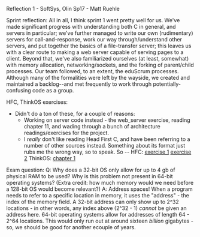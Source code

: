 Reflection 1 - SoftSys, Olin Sp17 - Matt Ruehle


Sprint reflection:
  All in all, I think sprint 1 went pretty well for us. We've made significant progress with understanding both C in general, and servers in particular; we've further managed to write our own (rudimentary) servers for call-and-response, work our way through/understand other servers, and put together the basics of a file-transfer server; this leaves us with a clear route to making a web server capable of serving pages to a client.
  Beyond that, we've also familiarized ourselves (at least, somewhat) with memory allocation, networking/sockets, and the forking of parent/child processes.
  Our team followed, to an extent, the eduScrum processes. Although many of the formalities were left by the wayside, we created and maintained a backlog--and met frequently to work through potentially-confusing code as a group.


HFC, ThinkOS exercises:
- Didn't do a ton of these, for a couple of reasons:
	- Working on server code instead - the web_server exercise, reading chapter 11, and wading through a bunch of architecture readings/exercises for the project.
	- I _really_ don't like reading Head First C, and have been referring to a number of other sources instead. Something about its format just rubs me the wrong way, so to speak.
So -- 
	HFC: 
	[exercise 1](https://github.com/matthewruehle/ExercisesInC/tree/master/exercises/ex01)
	[exercise 2](https://github.com/matthewruehle/ExercisesInC/tree/master/exercises/ex02)
	ThinkOS:
	[chapter 1](https://github.com/matthewruehle/ExercisesInC/blob/master/reading_questions/thinkos.md)


Exam question:
  Q: Why does a 32-bit OS only allow for up to 4 gb of physical RAM to be used? Why is this problem not present in 64-bit operating systems? (Extra credit: how much memory would we need before a 128-bit OS would become relevant?)
  A: Address spaces! When a program needs to refer to a specific location in memory, it uses the "address" - the index of the memory field. A 32-bit address can only show up to 2^32 locations - in other words, any index above (2^32 - 1) _cannot_ be given an address here. 64-bit operating systems allow for addresses of length 64 - 2^64 locations. This would only run out at around sixteen _billion_ gigabytes - so, we should be good for another ecouple of years.